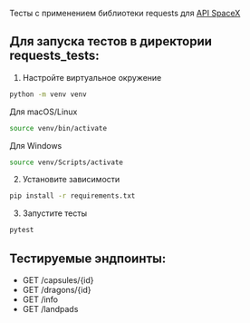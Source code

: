 Тесты c применением библиотеки requests для [API SpaceX](https://docs.spacexdata.com/#00ac651a-8ba2-4b4c-858a-4034dd1254fa)

## Для запуска тестов в директории requests_tests:
1. Настройте виртуальное окружение
```bash
python -m venv venv
```
Для macOS/Linux
```bash
source venv/bin/activate
```
Для Windows
```bash
source venv/Scripts/activate
```
2. Установите зависимости
```bash
pip install -r requirements.txt
```
3. Запустите тесты
```bash
pytest
```
## Тестируемые эндпоинты:
- GET /capsules/{id}
- GET /dragons/{id}
- GET /info
- GET /landpads
